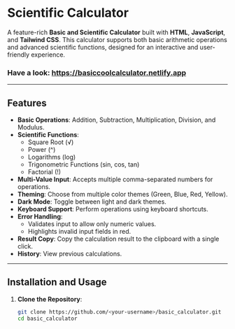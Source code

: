 # Scientific Calculator

A feature-rich **Basic and Scientific Calculator** built with **HTML**, **JavaScript**, and **Tailwind CSS**. This calculator supports both basic arithmetic operations and advanced scientific functions, designed for an interactive and user-friendly experience.

### Have a look: https://basiccoolcalculator.netlify.app

---

## Features

- **Basic Operations**: Addition, Subtraction, Multiplication, Division, and Modulus.
- **Scientific Functions**:
  - Square Root (√)
  - Power (^)
  - Logarithms (log)
  - Trigonometric Functions (sin, cos, tan)
  - Factorial (!)
- **Multi-Value Input**: Accepts multiple comma-separated numbers for operations.
- **Theming**: Choose from multiple color themes (Green, Blue, Red, Yellow).
- **Dark Mode**: Toggle between light and dark themes.
- **Keyboard Support**: Perform operations using keyboard shortcuts.
- **Error Handling**:
  - Validates input to allow only numeric values.
  - Highlights invalid input fields in red.
- **Result Copy**: Copy the calculation result to the clipboard with a single click.
- **History**: View previous calculations.

---

## Installation and Usage

1. **Clone the Repository**:
   ```bash
   git clone https://github.com/<your-username>/basic_calculator.git
   cd basic_calculator
